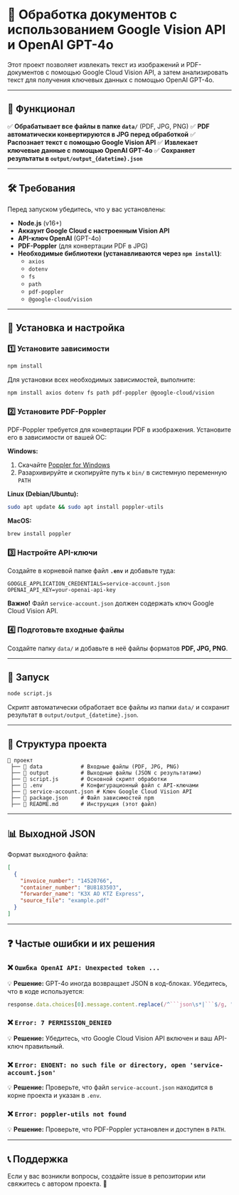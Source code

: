 # 📄 Обработка документов с использованием Google Vision API и OpenAI GPT-4o

Этот проект позволяет извлекать текст из изображений и PDF-документов с помощью Google Cloud Vision API, а затем анализировать текст для получения ключевых данных с помощью OpenAI GPT-4o. 

---
## 📌 Функционал
✅ **Обрабатывает все файлы в папке `data/`** (PDF, JPG, PNG)
✅ **PDF автоматически конвертируются в JPG перед обработкой**
✅ **Распознает текст с помощью Google Vision API**
✅ **Извлекает ключевые данные с помощью OpenAI GPT-4o**
✅ **Сохраняет результаты в `output/output_{datetime}.json`**

---
## 🛠 Требования
Перед запуском убедитесь, что у вас установлены:

- **Node.js** (v16+)
- **Аккаунт Google Cloud с настроенным Vision API**
- **API-ключ OpenAI** (GPT-4o)
- **PDF-Poppler** (для конвертации PDF в JPG)
- **Необходимые библиотеки (устанавливаются через `npm install`)**:
  - `axios`
  - `dotenv`
  - `fs`
  - `path`
  - `pdf-poppler`
  - `@google-cloud/vision`

---
## 🔧 Установка и настройка
### 1️⃣ Установите зависимости

```sh
npm install
```

Для установки всех необходимых зависимостей, выполните:
```sh
npm install axios dotenv fs path pdf-poppler @google-cloud/vision
```

### 2️⃣ Установите PDF-Poppler
PDF-Poppler требуется для конвертации PDF в изображения. Установите его в зависимости от вашей ОС:

**Windows:**
1. Скачайте [Poppler for Windows](https://github.com/oschwartz10612/poppler-windows/releases)
2. Разархивируйте и скопируйте путь к `bin/` в системную переменную `PATH`

**Linux (Debian/Ubuntu):**
```sh
sudo apt update && sudo apt install poppler-utils
```

**MacOS:**
```sh
brew install poppler
```

### 3️⃣ Настройте API-ключи
Создайте в корневой папке файл **`.env`** и добавьте туда:

```
GOOGLE_APPLICATION_CREDENTIALS=service-account.json
OPENAI_API_KEY=your-openai-api-key
```

**Важно!** Файл `service-account.json` должен содержать ключ Google Cloud Vision API.

### 4️⃣ Подготовьте входные файлы

Создайте папку `data/` и добавьте в неё файлы форматов **PDF, JPG, PNG**.

---
## 🚀 Запуск

```sh
node script.js
```

Скрипт автоматически обработает все файлы из папки `data/` и сохранит результат в `output/output_{datetime}.json`.

---
## 📂 Структура проекта
```
📁 проект
 ├── 📁 data            # Входные файлы (PDF, JPG, PNG)
 ├── 📁 output          # Выходные файлы (JSON с результатами)
 ├── 📄 script.js       # Основной скрипт обработки
 ├── 📄 .env            # Конфигурационный файл с API-ключами
 ├── 📄 service-account.json # Ключ Google Cloud Vision API
 ├── 📄 package.json    # Файл зависимостей npm
 ├── 📄 README.md       # Инструкция (этот файл)
```

---
## 📊 Выходной JSON

Формат выходного файла:

```json
[
  {
    "invoice_number": "14520766",
    "container_number": "BU8183503",
    "forwarder_name": "КЗХ AO KTZ Express",
    "source_file": "example.pdf"
  }
]
```

---
## ❓ Частые ошибки и их решения

### ❌ `Ошибка OpenAI API: Unexpected token ...`
💡 **Решение:** GPT-4o иногда возвращает JSON в код-блоках. Убедитесь, что в коде используется:
```javascript
response.data.choices[0].message.content.replace(/^```json\s*|```$/g, "").trim()
```

### ❌ `Error: 7 PERMISSION_DENIED`
💡 **Решение:** Убедитесь, что Google Cloud Vision API включен и ваш API-ключ правильный.

### ❌ `Error: ENOENT: no such file or directory, open 'service-account.json'`
💡 **Решение:** Проверьте, что файл `service-account.json` находится в корне проекта и указан в `.env`.

### ❌ `Error: poppler-utils not found`
💡 **Решение:** Проверьте, что PDF-Poppler установлен и доступен в `PATH`.

---
## 📞 Поддержка
Если у вас возникли вопросы, создайте issue в репозитории или свяжитесь с автором проекта. 🚀

